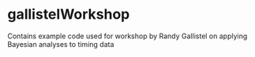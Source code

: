 # gallistelWorkshop
Contains example code used for workshop by Randy Gallistel on applying Bayesian analyses to timing data

